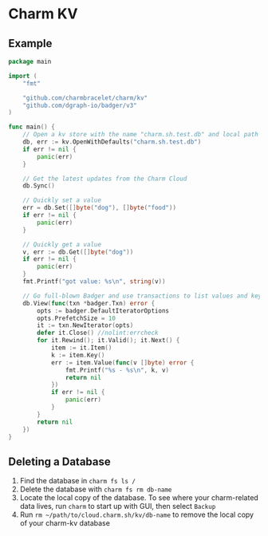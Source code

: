 # Charm KV

## Example

```go
package main

import (
	"fmt"

	"github.com/charmbracelet/charm/kv"
	"github.com/dgraph-io/badger/v3"
)

func main() {
	// Open a kv store with the name "charm.sh.test.db" and local path ./db
	db, err := kv.OpenWithDefaults("charm.sh.test.db")
	if err != nil {
		panic(err)
	}

	// Get the latest updates from the Charm Cloud
	db.Sync()

	// Quickly set a value
	err = db.Set([]byte("dog"), []byte("food"))
	if err != nil {
		panic(err)
	}

	// Quickly get a value
	v, err := db.Get([]byte("dog"))
	if err != nil {
		panic(err)
	}
	fmt.Printf("got value: %s\n", string(v))

	// Go full-blown Badger and use transactions to list values and keys
	db.View(func(txn *badger.Txn) error {
		opts := badger.DefaultIteratorOptions
		opts.PrefetchSize = 10
		it := txn.NewIterator(opts)
		defer it.Close() //nolint:errcheck
		for it.Rewind(); it.Valid(); it.Next() {
			item := it.Item()
			k := item.Key()
			err := item.Value(func(v []byte) error {
				fmt.Printf("%s - %s\n", k, v)
				return nil
			})
			if err != nil {
				panic(err)
			}
		}
		return nil
	})
}
```

## Deleting a Database

1. Find the database in `charm fs ls /`
2. Delete the database with `charm fs rm db-name`
3. Locate the local copy of the database. To see where your charm-related data lives, run `charm` to start up with GUI, then select `Backup`
4. Run `rm ~/path/to/cloud.charm.sh/kv/db-name` to remove the local copy of your charm-kv database
